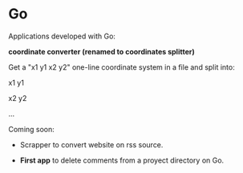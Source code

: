 # Go
Applications developed with Go:

**coordinate converter (renamed to coordinates splitter)** 

Get a "x1 y1 x2 y2" one-line coordinate system in a file and split into:

x1 y1

x2 y2

...

Coming soon:

* Scrapper to convert website on rss source.

* **First app** to delete comments from a proyect directory on Go. 
